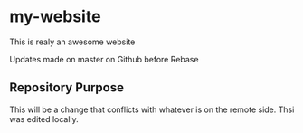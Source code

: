 # my-website

This is realy an awesome website

Updates made on master on Github before Rebase

## Repository Purpose

This will be a change that conflicts
with whatever is on the remote side.
Thsi was edited locally.